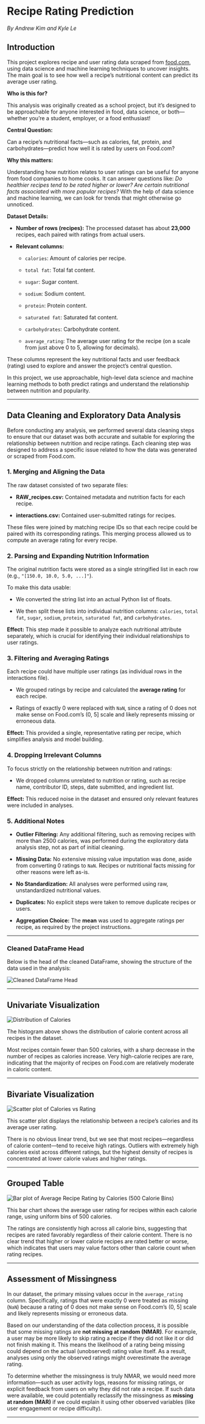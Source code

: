 # Recipe Rating Prediction  

_By Andrew Kim and Kyle Le_



## Introduction



This project explores recipe and user rating data scraped from [food.com](https://www.food.com/), using data science and machine learning techniques to uncover insights. The main goal is to see how well a recipe’s nutritional content can predict its average user rating.



**Who is this for?**  

This analysis was originally created as a school project, but it’s designed to be approachable for anyone interested in food, data science, or both—whether you’re a student, employer, or a food enthusiast!



**Central Question:**  

Can a recipe’s nutritional facts—such as calories, fat, protein, and carbohydrates—predict how well it is rated by users on Food.com?



**Why this matters:**  

Understanding how nutrition relates to user ratings can be useful for anyone from food companies to home cooks. It can answer questions like: _Do healthier recipes tend to be rated higher or lower? Are certain nutritional facts associated with more popular recipes?_ With the help of data science and machine learning, we can look for trends that might otherwise go unnoticed.



**Dataset Details:**

- **Number of rows (recipes):** The processed dataset has about **23,000** recipes, each paired with ratings from actual users.

- **Relevant columns:**

    - `calories`: Amount of calories per recipe.

    - `total fat`: Total fat content.

    - `sugar`: Sugar content.

    - `sodium`: Sodium content.

    - `protein`: Protein content.

    - `saturated fat`: Saturated fat content.

    - `carbohydrates`: Carbohydrate content.

    - `average_rating`: The average user rating for the recipe (on a scale from just above 0 to 5, allowing for decimals).



These columns represent the key nutritional facts and user feedback (rating) used to explore and answer the project’s central question.



In this project, we use approachable, high-level data science and machine learning methods to both predict ratings and understand the relationship between nutrition and popularity.



---



## Data Cleaning and Exploratory Data Analysis



Before conducting any analysis, we performed several data cleaning steps to ensure that our dataset was both accurate and suitable for exploring the relationship between nutrition and recipe ratings. Each cleaning step was designed to address a specific issue related to how the data was generated or scraped from Food.com.



### 1. Merging and Aligning the Data



The raw dataset consisted of two separate files:  

- **RAW_recipes.csv:** Contained metadata and nutrition facts for each recipe.  

- **interactions.csv:** Contained user-submitted ratings for recipes.



These files were joined by matching recipe IDs so that each recipe could be paired with its corresponding ratings. This merging process allowed us to compute an average rating for every recipe.



### 2. Parsing and Expanding Nutrition Information



The original nutrition facts were stored as a single stringified list in each row (e.g., `"[150.0, 10.0, 5.0, ...]"`).  

To make this data usable:

- We converted the string list into an actual Python list of floats.

- We then split these lists into individual nutrition columns: `calories`, `total fat`, `sugar`, `sodium`, `protein`, `saturated fat`, and `carbohydrates`.



**Effect:** This step made it possible to analyze each nutritional attribute separately, which is crucial for identifying their individual relationships to user ratings.



### 3. Filtering and Averaging Ratings



Each recipe could have multiple user ratings (as individual rows in the interactions file).

- We grouped ratings by recipe and calculated the **average rating** for each recipe.

- Ratings of exactly 0 were replaced with `NaN`, since a rating of 0 does not make sense on Food.com’s (0, 5] scale and likely represents missing or erroneous data.



**Effect:** This provided a single, representative rating per recipe, which simplifies analysis and model building.



### 4. Dropping Irrelevant Columns



To focus strictly on the relationship between nutrition and ratings:

- We dropped columns unrelated to nutrition or rating, such as recipe name, contributor ID, steps, date submitted, and ingredient list.



**Effect:** This reduced noise in the dataset and ensured only relevant features were included in analyses.



### 5. Additional Notes



- **Outlier Filtering:** Any additional filtering, such as removing recipes with more than 2500 calories, was performed during the exploratory data analysis step, not as part of initial cleaning.

- **Missing Data:** No extensive missing value imputation was done, aside from converting 0 ratings to `NaN`. Recipes or nutritional facts missing for other reasons were left as-is.

- **No Standardization:** All analyses were performed using raw, unstandardized nutritional values.

- **Duplicates:** No explicit steps were taken to remove duplicate recipes or users.

- **Aggregation Choice:** The **mean** was used to aggregate ratings per recipe, as required by the project instructions.



---



### Cleaned DataFrame Head

Below is the head of the cleaned DataFrame, showing the structure of the data used in the analysis:



![Cleaned DataFrame Head](df_head.png)



---



## Univariate Visualization



![Distribution of Calories](univariate.png)



The histogram above shows the distribution of calorie content across all recipes in the dataset.  

Most recipes contain fewer than 500 calories, with a sharp decrease in the number of recipes as calories increase. Very high-calorie recipes are rare, indicating that the majority of recipes on Food.com are relatively moderate in caloric content.



---



## Bivariate Visualization



![Scatter plot of Calories vs Rating](bivariate.png)



This scatter plot displays the relationship between a recipe’s calories and its average user rating.  

There is no obvious linear trend, but we see that most recipes—regardless of calorie content—tend to receive high ratings. Outliers with extremely high calories exist across different ratings, but the highest density of recipes is concentrated at lower calorie values and higher ratings.



---



## Grouped Table



![Bar plot of Average Recipe Rating by Calories (500 Calorie Bins)](aggregates.png)



This bar chart shows the average user rating for recipes within each calorie range, using uniform bins of 500 calories.  

The ratings are consistently high across all calorie bins, suggesting that recipes are rated favorably regardless of their calorie content. There is no clear trend that higher or lower calorie recipes are rated better or worse, which indicates that users may value factors other than calorie count when rating recipes.



---



## Assessment of Missingness



In our dataset, the primary missing values occur in the `average_rating` column. Specifically, ratings that were exactly 0 were treated as missing (`NaN`) because a rating of 0 does not make sense on Food.com’s (0, 5] scale and likely represents missing or erroneous data.



Based on our understanding of the data collection process, it is possible that some missing ratings are **not missing at random (NMAR)**. For example, a user may be more likely to skip rating a recipe if they did not like it or did not finish making it. This means the likelihood of a rating being missing could depend on the actual (unobserved) rating value itself. As a result, analyses using only the observed ratings might overestimate the average rating.



To determine whether the missingness is truly NMAR, we would need more information—such as user activity logs, reasons for missing ratings, or explicit feedback from users on why they did not rate a recipe. If such data were available, we could potentially reclassify the missingness as **missing at random (MAR)** if we could explain it using other observed variables (like user engagement or recipe difficulty).



---



